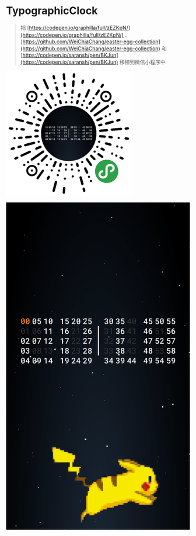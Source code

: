 # TypographicClock

> 把 [https://codepen.io/graphilla/full/zEZKpN/](https://codepen.io/graphilla/full/zEZKpN/) 、 [https://github.com/WeiChiaChang/easter-egg-collection](https://github.com/WeiChiaChang/easter-egg-collection) 和 [https://codepen.io/saransh/pen/BKJun](https://codepen.io/saransh/pen/BKJun) 移植到微信小程序中

![](https://github.com/xyqfer/blog/raw/master/img/TypographicClock2.jpg)

![](https://github.com/xyqfer/blog/raw/master/img/TypographicClock-screenshot2.png)

